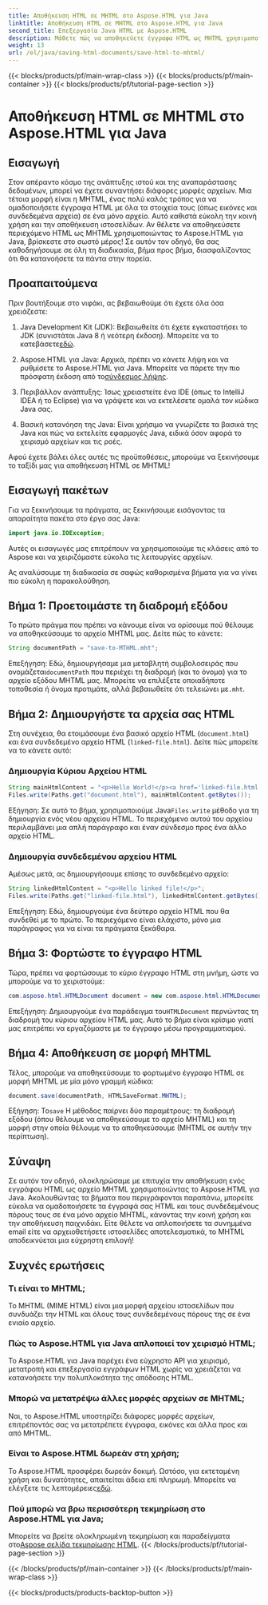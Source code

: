 ```yaml
---
title: Αποθήκευση HTML σε MHTML στο Aspose.HTML για Java
linktitle: Αποθήκευση HTML σε MHTML στο Aspose.HTML για Java
second_title: Επεξεργασία Java HTML με Aspose.HTML
description: Μάθετε πώς να αποθηκεύετε έγγραφα HTML ως MHTML χρησιμοποιώντας το Aspose.HTML για Java με αυτόν τον οδηγό βήμα προς βήμα, που συνοδεύεται από παραδείγματα κώδικα και πρακτικές συμβουλές.
weight: 13
url: /el/java/saving-html-documents/save-html-to-mhtml/
---
```


{{< blocks/products/pf/main-wrap-class >}}
{{< blocks/products/pf/main-container >}}
{{< blocks/products/pf/tutorial-page-section >}}

# Αποθήκευση HTML σε MHTML στο Aspose.HTML για Java

## Εισαγωγή
Στον απέραντο κόσμο της ανάπτυξης ιστού και της αναπαράστασης δεδομένων, μπορεί να έχετε συναντήσει διάφορες μορφές αρχείων. Μια τέτοια μορφή είναι η MHTML, ένας πολύ καλός τρόπος για να ομαδοποιήσετε έγγραφα HTML με όλα τα στοιχεία τους (όπως εικόνες και συνδεδεμένα αρχεία) σε ένα μόνο αρχείο. Αυτό καθιστά εύκολη την κοινή χρήση και την αποθήκευση ιστοσελίδων. Αν θέλετε να αποθηκεύσετε περιεχόμενο HTML ως MHTML χρησιμοποιώντας το Aspose.HTML για Java, βρίσκεστε στο σωστό μέρος! Σε αυτόν τον οδηγό, θα σας καθοδηγήσουμε σε όλη τη διαδικασία, βήμα προς βήμα, διασφαλίζοντας ότι θα κατανοήσετε τα πάντα στην πορεία.

## Προαπαιτούμενα

Πριν βουτήξουμε στο νιφάκι, ας βεβαιωθούμε ότι έχετε όλα όσα χρειάζεστε:

1. Java Development Kit (JDK): Βεβαιωθείτε ότι έχετε εγκαταστήσει το JDK (συνιστάται Java 8 ή νεότερη έκδοση). Μπορείτε να το κατεβάσετε[εδώ](https://www.oracle.com/java/technologies/javase/javase-jdk8-downloads.html).
  
2.  Aspose.HTML για Java: Αρχικά, πρέπει να κάνετε λήψη και να ρυθμίσετε το Aspose.HTML για Java. Μπορείτε να πάρετε την πιο πρόσφατη έκδοση από το[σύνδεσμος λήψης](https://releases.aspose.com/html/java/).

3. Περιβάλλον ανάπτυξης: Ίσως χρειαστείτε ένα IDE (όπως το IntelliJ IDEA ή το Eclipse) για να γράψετε και να εκτελέσετε ομαλά τον κώδικα Java σας.

4. Βασική κατανόηση της Java: Είναι χρήσιμο να γνωρίζετε τα βασικά της Java και πώς να εκτελείτε εφαρμογές Java, ειδικά όσον αφορά το χειρισμό αρχείων και τις ροές.

Αφού έχετε βάλει όλες αυτές τις προϋποθέσεις, μπορούμε να ξεκινήσουμε το ταξίδι μας για αποθήκευση HTML σε MHTML!

## Εισαγωγή πακέτων

Για να ξεκινήσουμε τα πράγματα, ας ξεκινήσουμε εισάγοντας τα απαραίτητα πακέτα στο έργο σας Java:

```java
import java.io.IOException;
```

Αυτές οι εισαγωγές μας επιτρέπουν να χρησιμοποιούμε τις κλάσεις από το Aspose και να χειριζόμαστε εύκολα τις λειτουργίες αρχείων. 

Ας αναλύσουμε τη διαδικασία σε σαφώς καθορισμένα βήματα για να γίνει πιο εύκολη η παρακολούθηση.

## Βήμα 1: Προετοιμάστε τη διαδρομή εξόδου

Το πρώτο πράγμα που πρέπει να κάνουμε είναι να ορίσουμε πού θέλουμε να αποθηκεύσουμε το αρχείο MHTML μας. Δείτε πώς το κάνετε:

```java
String documentPath = "save-to-MTHML.mht";
```

 Επεξήγηση: Εδώ, δημιουργήσαμε μια μεταβλητή συμβολοσειράς που ονομάζεται`documentPath` που περιέχει τη διαδρομή (και το όνομα) για το αρχείο εξόδου MHTML μας. Μπορείτε να επιλέξετε οποιαδήποτε τοποθεσία ή όνομα προτιμάτε, αλλά βεβαιωθείτε ότι τελειώνει με`.mht`.

## Βήμα 2: Δημιουργήστε τα αρχεία σας HTML

Στη συνέχεια, θα ετοιμάσουμε ένα βασικό αρχείο HTML (`document.html`) και ένα συνδεδεμένο αρχείο HTML (`linked-file.html`). Δείτε πώς μπορείτε να το κάνετε αυτό:

### Δημιουργία Κύριου Αρχείου HTML

```java
String mainHtmlContent = "<p>Hello World!</p><a href='linked-file.html'>linked file</a>";
Files.write(Paths.get("document.html"), mainHtmlContent.getBytes());
```

 Εξήγηση: Σε αυτό το βήμα, χρησιμοποιούμε Java`Files.write` μέθοδο για τη δημιουργία ενός νέου αρχείου HTML. Το περιεχόμενο αυτού του αρχείου περιλαμβάνει μια απλή παράγραφο και έναν σύνδεσμο προς ένα άλλο αρχείο HTML.

### Δημιουργία συνδεδεμένου αρχείου HTML 

Αμέσως μετά, ας δημιουργήσουμε επίσης το συνδεδεμένο αρχείο:

```java
String linkedHtmlContent = "<p>Hello linked file!</p>";
Files.write(Paths.get("linked-file.html"), linkedHtmlContent.getBytes());
```

Επεξήγηση: Εδώ, δημιουργούμε ένα δεύτερο αρχείο HTML που θα συνδεθεί με το πρώτο. Το περιεχόμενο είναι ελάχιστο, μόνο μια παράγραφος για να είναι τα πράγματα ξεκάθαρα.

## Βήμα 3: Φορτώστε το έγγραφο HTML

Τώρα, πρέπει να φορτώσουμε το κύριο έγγραφο HTML στη μνήμη, ώστε να μπορούμε να το χειριστούμε:

```java
com.aspose.html.HTMLDocument document = new com.aspose.html.HTMLDocument("document.html");
```

 Επεξήγηση: Δημιουργούμε ένα παράδειγμα του`HTMLDocument` περνώντας τη διαδρομή του κύριου αρχείου HTML μας. Αυτό το βήμα είναι κρίσιμο γιατί μας επιτρέπει να εργαζόμαστε με το έγγραφο μέσω προγραμματισμού.

## Βήμα 4: Αποθήκευση σε μορφή MHTML

Τέλος, μπορούμε να αποθηκεύσουμε το φορτωμένο έγγραφο HTML σε μορφή MHTML με μία μόνο γραμμή κώδικα:

```java
document.save(documentPath, HTMLSaveFormat.MHTML);
```

 Εξήγηση: Το`save` Η μέθοδος παίρνει δύο παραμέτρους: τη διαδρομή εξόδου (όπου θέλουμε να αποθηκεύσουμε το αρχείο MHTML) και τη μορφή στην οποία θέλουμε να το αποθηκεύσουμε (ΜHTML σε αυτήν την περίπτωση). 

## Σύναψη
Σε αυτόν τον οδηγό, ολοκληρώσαμε με επιτυχία την αποθήκευση ενός εγγράφου HTML ως αρχείο MHTML χρησιμοποιώντας το Aspose.HTML για Java. Ακολουθώντας τα βήματα που περιγράφονται παραπάνω, μπορείτε εύκολα να ομαδοποιήσετε τα έγγραφά σας HTML και τους συνδεδεμένους πόρους τους σε ένα μόνο αρχείο MHTML, κάνοντας την κοινή χρήση και την αποθήκευση παιχνιδάκι. Είτε θέλετε να απλοποιήσετε τα συνημμένα email είτε να αρχειοθετήσετε ιστοσελίδες αποτελεσματικά, το MHTML αποδεικνύεται μια εύχρηστη επιλογή!

## Συχνές ερωτήσεις

### Τι είναι το MHTML;
Το MHTML (MIME HTML) είναι μια μορφή αρχείου ιστοσελίδων που συνδυάζει την HTML και όλους τους συνδεδεμένους πόρους της σε ένα ενιαίο αρχείο.

### Πώς το Aspose.HTML για Java απλοποιεί τον χειρισμό HTML;
Το Aspose.HTML για Java παρέχει ένα εύχρηστο API για χειρισμό, μετατροπή και επεξεργασία εγγράφων HTML χωρίς να χρειάζεται να κατανοήσετε την πολυπλοκότητα της απόδοσης HTML.

### Μπορώ να μετατρέψω άλλες μορφές αρχείων σε MHTML;
Ναι, το Aspose.HTML υποστηρίζει διάφορες μορφές αρχείων, επιτρέποντάς σας να μετατρέπετε έγγραφα, εικόνες και άλλα προς και από MHTML.

### Είναι το Aspose.HTML δωρεάν στη χρήση;
 Το Aspose.HTML προσφέρει δωρεάν δοκιμή. Ωστόσο, για εκτεταμένη χρήση και δυνατότητες, απαιτείται άδεια επί πληρωμή. Μπορείτε να ελέγξετε τις λεπτομέρειες[εδώ](https://purchase.aspose.com/buy).

### Πού μπορώ να βρω περισσότερη τεκμηρίωση στο Aspose.HTML για Java;
 Μπορείτε να βρείτε ολοκληρωμένη τεκμηρίωση και παραδείγματα στο[Aspose σελίδα τεκμηρίωσης HTML](https://reference.aspose.com/html/java/).
{{< /blocks/products/pf/tutorial-page-section >}}

{{< /blocks/products/pf/main-container >}}
{{< /blocks/products/pf/main-wrap-class >}}

{{< blocks/products/products-backtop-button >}}
